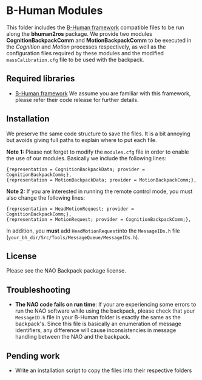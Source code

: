 # B-Human Modules

This folder includes the [B-Human framework](https://github.com/bhuman/BHumanCodeRelease/releases/tag/coderelease2016) compatible files to be run along the **bhuman2ros** package. We provide two modules **CognitionBackpackComm** and **MotionBackpackComm** to be executed in the _Cognition_ and _Motion_ processes respectively, as well as the configuration files required by these modules and the modified `massCalibration.cfg` file to be used with the backpack.



## Required libraries
- [B-Human framework](https://github.com/bhuman/BHumanCodeRelease/releases/tag/coderelease2016)
We assume you are familiar with this framework, please refer their code release for further details.

## Installation
We preserve the same code structure to save the files. It is a bit annoying but avoids giving full paths to explain where to put each file.

**Note 1:** Please not forget to modify the `modules.cfg` file in order to enable the use of our modules. Basically we include the following lines:

    {representation = CognitionBackpackData; provider = CognitionBackpackComm;},
    {representation = MotionBackpackData; provider = MotionBackpackComm;},
    
**Note 2:** If you are interested in running the remote control mode, you must also change the following lines:

    {representation = HeadMotionRequest; provider = CognitionBackpackComm;},
    {representation = MotionRequest; provider = CognitionBackpackComm;},

In addition, you **must** add `HeadMotionRequest`into the `MessageIDs.h` file (`your_bh_dir/Src/Tools/MessageQueue/MessageIDs.h`).

## License
Please see the NAO Backpack package license.

## Troubleshooting
* **The NAO code fails on run time**: If your are experiencing some errors to run the NAO software while using the backpack, please check that your `MessageID.h` file in your B-Human folder is exactly the same as the backpack's. Since this file is basically an enumeration of message identifiers, any difference will cause inconsistencies in message handling between the NAO and the backpack.


## Pending work
* Write an installation script to copy the files into their respective folders

